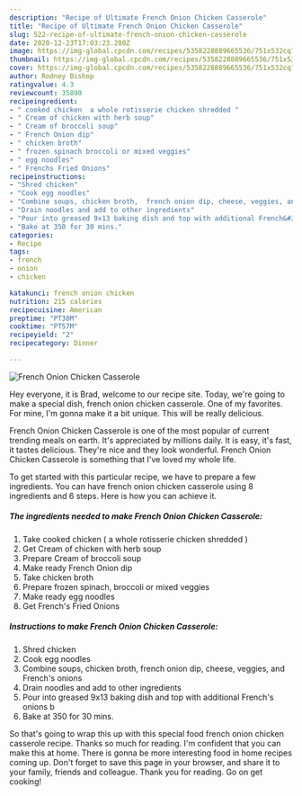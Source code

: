 ```yaml
---
description: "Recipe of Ultimate French Onion Chicken Casserole"
title: "Recipe of Ultimate French Onion Chicken Casserole"
slug: 522-recipe-of-ultimate-french-onion-chicken-casserole
date: 2020-12-23T17:03:23.280Z
image: https://img-global.cpcdn.com/recipes/5358228889665536/751x532cq70/french-onion-chicken-casserole-recipe-main-photo.jpg
thumbnail: https://img-global.cpcdn.com/recipes/5358228889665536/751x532cq70/french-onion-chicken-casserole-recipe-main-photo.jpg
cover: https://img-global.cpcdn.com/recipes/5358228889665536/751x532cq70/french-onion-chicken-casserole-recipe-main-photo.jpg
author: Rodney Bishop
ratingvalue: 4.3
reviewcount: 35890
recipeingredient:
- " cooked chicken  a whole rotisserie chicken shredded "
- " Cream of chicken with herb soup"
- " Cream of broccoli soup"
- " French Onion dip"
- " chicken broth"
- " frozen spinach broccoli or mixed veggies"
- " egg noodles"
- " Frenchs Fried Onions"
recipeinstructions:
- "Shred chicken"
- "Cook egg noodles"
- "Combine soups, chicken broth,  french onion dip, cheese, veggies, and French&#39;s onions"
- "Drain noodles and add to other ingredients"
- "Pour into greased 9x13 baking dish and top with additional French&#39;s onions b"
- "Bake at 350 for 30 mins."
categories:
- Recipe
tags:
- french
- onion
- chicken

katakunci: french onion chicken 
nutrition: 215 calories
recipecuisine: American
preptime: "PT38M"
cooktime: "PT57M"
recipeyield: "2"
recipecategory: Dinner

---
```



![French Onion Chicken Casserole](https://img-global.cpcdn.com/recipes/5358228889665536/751x532cq70/french-onion-chicken-casserole-recipe-main-photo.jpg)

Hey everyone, it is Brad, welcome to our recipe site. Today, we're going to make a special dish, french onion chicken casserole. One of my favorites. For mine, I'm gonna make it a bit unique. This will be really delicious.



French Onion Chicken Casserole is one of the most popular of current trending meals on earth. It's appreciated by millions daily. It is easy, it's fast, it tastes delicious. They're nice and they look wonderful. French Onion Chicken Casserole is something that I've loved my whole life.


To get started with this particular recipe, we have to prepare a few ingredients. You can have french onion chicken casserole using 8 ingredients and 6 steps. Here is how you can achieve it.

<!--inarticleads1-->

##### The ingredients needed to make French Onion Chicken Casserole:

1. Take  cooked chicken ( a whole rotisserie chicken shredded )
1. Get  Cream of chicken with herb soup
1. Prepare  Cream of broccoli soup
1. Make ready  French Onion dip
1. Take  chicken broth
1. Prepare  frozen spinach, broccoli or mixed veggies
1. Make ready  egg noodles
1. Get  French&#39;s Fried Onions




<!--inarticleads2-->

##### Instructions to make French Onion Chicken Casserole:

1. Shred chicken
1. Cook egg noodles
1. Combine soups, chicken broth,  french onion dip, cheese, veggies, and French&#39;s onions
1. Drain noodles and add to other ingredients
1. Pour into greased 9x13 baking dish and top with additional French&#39;s onions b
1. Bake at 350 for 30 mins.




So that's going to wrap this up with this special food french onion chicken casserole recipe. Thanks so much for reading. I'm confident that you can make this at home. There is gonna be more interesting food in home recipes coming up. Don't forget to save this page in your browser, and share it to your family, friends and colleague. Thank you for reading. Go on get cooking!
